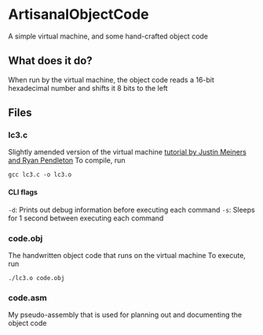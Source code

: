 # ArtisanalObjectCode
A simple virtual machine, and some hand-crafted object code

## What does it do?
When run by the virtual machine, the object code reads a 16-bit hexadecimal number and shifts it 8 bits to the left

## Files

### lc3.c
Slightly amended version of the virtual machine [tutorial by Justin Meiners and Ryan Pendleton](https://justinmeiners.github.io/lc3-vm/)
To compile, run
```
gcc lc3.c -o lc3.o
```

#### CLI flags
`-d`: Prints out debug information before executing each command
`-s`: Sleeps for 1 second between executing each command

### code.obj
The handwritten object code that runs on the virtual machine
To execute, run
```
./lc3.o code.obj
```

### code.asm
My pseudo-assembly that is used for planning out and documenting the object code
